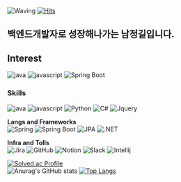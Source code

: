 ![Waving](https://capsule-render.vercel.app/api?type=waving&height=200&color=gradient&text=안녕하세요%&fontAlignY=50&fontAlign=39)
[![Hits](https://hits.seeyoufarm.com/api/count/incr/badge.svg?url=https%3A%2F%2Fgithub.com%2Fletsgilit&count_bg=%23E39D45&title_bg=%23DF7070&icon=azurepipelines.svg&icon_color=%23E7E7E7&title=hits&edge_flat=false)](https://hits.seeyoufarm.com)
## 백엔드개발자로 성장해나가는 남정길입니다.

## Interest
![java](https://img.shields.io/badge/java-000000?style=for-the-badge&logo=openjdk)
![javascript](https://img.shields.io/badge/javascript-%23F7DF1E?style=for-the-badge&logo=javascript&logoColor=black)
![Spring Boot](https://img.shields.io/badge/springboot-6DB33F?style=for-the-badge&logo=springboot&logoColor=white)

### Skills
![java](https://img.shields.io/badge/java-000000?style=for-the-badge&logo=openjdk)
![javascript](https://img.shields.io/badge/javascript-%23F7DF1E?style=for-the-badge&logo=javascript&logoColor=black)
![Python](https://img.shields.io/badge/Python-3776AB?style=for-the-badge&logo=python&logoColor=black)
![C#](https://img.shields.io/badge/csharp-%23512BD4?style=for-the-badge&logo=csharp&logoColor=white)
![Jquery](https://img.shields.io/badge/Jquery-0769AD?style=for-the-badge&logo=openjdk)

**Langs and Frameworks**<br>
![Spring](https://img.shields.io/badge/spring-6DB33F?style=for-the-badge&logo=spring&logoColor=white)
![Spring Boot](https://img.shields.io/badge/springboot-6DB33F?style=for-the-badge&logo=springboot&logoColor=white)
![JPA](https://img.shields.io/badge/JPA-FF3621?style=for-the-badge&logo=Databricks&logoColor=white)
![.NET](https://img.shields.io/badge/.NET-512BD4?style=for-the-badge&logo=.net&logoColor=white)

**Infra and Tolls**<br>
![Jira](https://img.shields.io/badge/-JiraSoftware-0052CC?style=for-the-badge&logo=JiraSoftware&logoColor=white)
![GitHub](https://img.shields.io/badge/-GitHub-181717?style=for-the-badge&logo=github&logoColor=white)
![Notion](https://img.shields.io/badge/-Notion-000000?style=for-the-badge&logo=notion&logoColor=white)
![Slack](https://img.shields.io/badge/-Slack-4A154B?style=for-the-badge&logo=slack&logoColor=white)
![Intellij](https://img.shields.io/badge/-Intellij-000000?style=for-the-badge&logo=intellijidea&logoColor=white)

[![Solved.ac Profile](http://mazassumnida.wtf/api/v2/generate_badge?boj=wjdrlf5781)](https://solved.ac/wjdrlf5781/)<br>
![Anurag's GitHub stats](https://github-readme-stats.vercel.app/api?username=letsgilit&show_icons=true&theme=radical)
[![Top Langs](https://github-readme-stats.vercel.app/api/top-langs/?username=letsgilit&layout=compact)](https://github.com/letsgilit/github-readme-stats)
